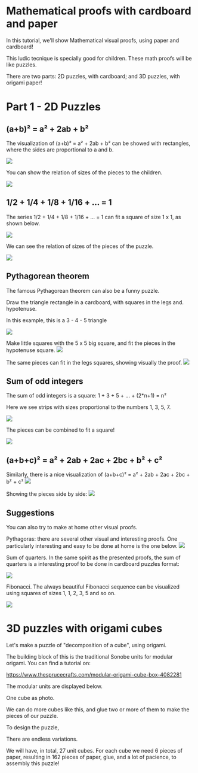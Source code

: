 # Mathematical proofs with cardboard and paper

In this tutorial, we'll show Mathematical visual proofs, using paper and cardboard!

This ludic tecnique is specially good for children. These math proofs will be like puzzles.

There are two parts: 2D puzzles, with cardboard; and 3D puzzles, with origami paper!


# Part 1 - 2D Puzzles

## (a+b)² = a² + 2ab + b²

The visualization of (a+b)² = a² + 2ab + b² can be showed with rectangles, where the sides are proportional to a and b.

![](ab_01.jpeg)

You can show the relation of sizes of the pieces to the children.

![](ab_02.jpeg)


## 1/2 + 1/4 + 1/8 + 1/16 + ... = 1

The series 1/2 + 1/4 + 1/8 + 1/16 + ... = 1 can fit a square of size 1 x 1, as shown below.

![](somameio_01.jpeg)

We can see the relation of sizes of the pieces of the puzzle.

![](somameio_02.jpeg)

## Pythagorean theorem

The famous Pythagorean theorem can also be a funny puzzle.

Draw the triangle rectangle in a cardboard, with squares in the legs and.
hypotenuse.

In this example, this is a 3 - 4 - 5 triangle

![](Pitagoras_moldura.jpeg)

Make little squares with the 5 x 5 big square, and fit the pieces in the hypotenuse square.
![](pitagoras03.jpeg)

The same pieces can fit in the legs squares, showing visually the proof.
![](pitagoras02.jpeg)


## Sum of odd integers

The sum of odd integers is a square:
1 + 3 + 5 + ... + (2*n+1) = n²

Here we see strips with sizes proportional to the numbers 1, 3, 5, 7.

![](somaImpares_01.jpeg)

The pieces can be combined to fit a square!

![](somaimpares_02.jpeg)





## (a+b+c)² = a² + 2ab + 2ac + 2bc + b² + c²

Similarly, there is a nice visualization of (a+b+c)² = a² + 2ab + 2ac + 2bc + b² + c²
![](abc_02.jpeg)


Showing the pieces side by side:
![](abc_01.jpeg)

## Suggestions


You can also try to make at home other visual proofs.

Pythagoras: there are several other visual and interesting proofs. One particularly interesting and easy to be done at home is the one below.
![](pitagoras_alt.png)

Sum of quarters. In the same spirit as the presented proofs, the sum of quarters is a interesting proof to be done in cardboard puzzles format:

![](sumquarters.png)


Fibonacci. The always beautiful Fibonacci sequence can be visualized using squares of sizes 1, 1, 2, 3, 5 and so on.

![](fibo.png)




# 3D puzzles with origami cubes

Let's make a puzzle of "decomposition of a cube", using origami.

The building block of this is the traditional Sonobe units for modular origami. You can find a tutorial on:

https://www.thesprucecrafts.com/modular-origami-cube-box-4082281

The modular units are displayed below.

One cube as photo.

We can do more cubes like this, and glue two or more of them to make the pieces of our puzzle.

To design the puzzle, 

There are endless variations.

We will have, in total, 27 unit cubes. For each cube we need 6 pieces of paper, resulting in 162 pieces of paper, glue, and a lot of pacience, to assembly this puzzle!






